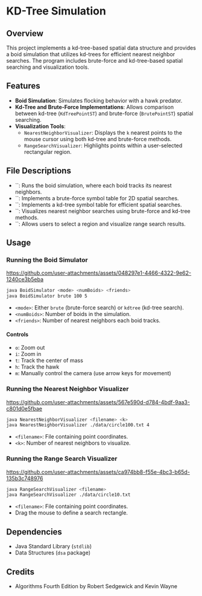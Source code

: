 # KD-Tree Simulation

## Overview

This project implements a kd-tree-based spatial data structure and provides a boid simulation that utilizes kd-trees for efficient nearest neighbor searches. The program includes brute-force and kd-tree-based spatial searching and visualization tools.

## Features

- **Boid Simulation**: Simulates flocking behavior with a hawk predator.
- **Kd-Tree and Brute-Force Implementations**: Allows comparison between kd-tree (`KdTreePointST`) and brute-force (`BrutePointST`) spatial searching.
- **Visualization Tools**:
  - `NearestNeighborVisualizer`: Displays the `k` nearest points to the mouse cursor using both kd-tree and brute-force methods.
  - `RangeSearchVisualizer`: Highlights points within a user-selected rectangular region.

## File Descriptions

- \`\`: Runs the boid simulation, where each boid tracks its nearest neighbors.
- \`\`: Implements a brute-force symbol table for 2D spatial searches.
- \`\`: Implements a kd-tree symbol table for efficient spatial searches.
- \`\`: Visualizes nearest neighbor searches using brute-force and kd-tree methods.
- \`\`: Allows users to select a region and visualize range search results.

## Usage

### Running the Boid Simulator


https://github.com/user-attachments/assets/048297e1-4466-4322-9e62-1240ce3b5eba


```sh
java BoidSimulator <mode> <numBoids> <friends>
java BoidSimulator brute 100 5
```

- `<mode>`: Either `brute` (brute-force search) or `kdtree` (kd-tree search).
- `<numBoids>`: Number of boids in the simulation.
- `<friends>`: Number of nearest neighbors each boid tracks.

#### Controls

- `o`: Zoom out
- `i`: Zoom in
- `t`: Track the center of mass
- `h`: Track the hawk
- `m`: Manually control the camera (use arrow keys for movement)

### Running the Nearest Neighbor Visualizer


https://github.com/user-attachments/assets/567e590d-d784-4bdf-9aa3-c801d0e5fbae


```sh
java NearestNeighborVisualizer <filename> <k>
java NearestNeighborVisualizer ./data/circle100.txt 4
```

- `<filename>`: File containing point coordinates.
- `<k>`: Number of nearest neighbors to visualize.

### Running the Range Search Visualizer


https://github.com/user-attachments/assets/ca974bb8-f55e-4bc3-b65d-135b3c748976


```sh
java RangeSearchVisualizer <filename>
java RangeSearchVisualizer ./data/circle10.txt
```

- `<filename>`: File containing point coordinates.
- Drag the mouse to define a search rectangle.

## Dependencies

- Java Standard Library (`stdlib`)
- Data Structures (`dsa` package)

## Credits

- Algorithms Fourth Edition by Robert Sedgewick and Kevin Wayne
